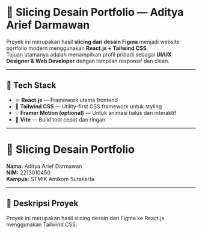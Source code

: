 # 🎨 Slicing Desain Portfolio — Aditya Arief Darmawan

Proyek ini merupakan hasil **slicing dari desain Figma** menjadi website portfolio modern menggunakan **React.js + Tailwind CSS**.  
Tujuan utamanya adalah menampilkan profil pribadi sebagai **UI/UX Designer & Web Developer** dengan tampilan responsif dan clean.

---

## 🚀 Tech Stack
- ⚛️ **React.js** — Framework utama frontend
- 🎨 **Tailwind CSS** — Utility-first CSS framework untuk styling
- 💡 **Framer Motion (optional)** — Untuk animasi halus dan interaktif
- 🧩 **Vite** — Build tool cepat dan ringan

---
# 🎨 Slicing Desain Portfolio

**Nama:** Aditya Arief Darmawan  
**NIM:** 2213010450  
**Kampus:** STMIK Amikom Surakarta  

---

## 📘 Deskripsi Proyek
Proyek ini merupakan hasil slicing desain dari Figma ke React.js menggunakan Tailwind CSS.  






